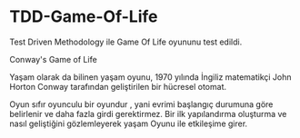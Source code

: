 # TDD-Game-Of-Life
Test Driven Methodology ile Game Of Life oyununu test edildi.

Conway's Game of Life

Yaşam olarak da bilinen yaşam oyunu, 1970 yılında İngiliz matematikçi John Horton Conway tarafından geliştirilen bir hücresel otomat.

Oyun sıfır oyunculu bir oyundur , yani evrimi başlangıç durumuna göre belirlenir ve daha fazla girdi gerektirmez. Bir ilk yapılandırma oluşturma ve nasıl geliştiğini gözlemleyerek yaşam Oyunu ile etkileşime girer.


